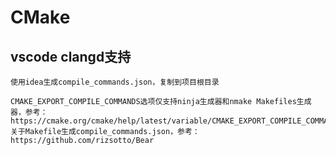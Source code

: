 # CMake

## vscode clangd支持
    使用idea生成compile_commands.json，复制到项目根目录
    
    CMAKE_EXPORT_COMPILE_COMMANDS选项仅支持ninja生成器和nmake Makefiles生成器，参考：
    https://cmake.org/cmake/help/latest/variable/CMAKE_EXPORT_COMPILE_COMMANDS.html
    关于Makefile生成compile_commands.json，参考：
    https://github.com/rizsotto/Bear
